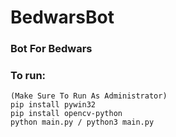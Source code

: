 # BedwarsBot
### Bot For Bedwars

### To run:
```
(Make Sure To Run As Administrator)
pip install pywin32
pip install opencv-python
python main.py / python3 main.py
```